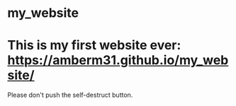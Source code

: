 # my_website

# This is my first website ever: https://amberm31.github.io/my_website/
Please don't push the self-destruct button.
